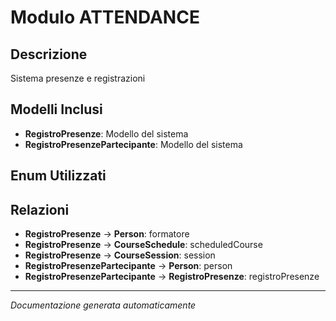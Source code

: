 # Modulo ATTENDANCE

## Descrizione
Sistema presenze e registrazioni

## Modelli Inclusi
- **RegistroPresenze**: Modello del sistema
- **RegistroPresenzePartecipante**: Modello del sistema

## Enum Utilizzati


## Relazioni
- **RegistroPresenze** → **Person**: formatore
- **RegistroPresenze** → **CourseSchedule**: scheduledCourse
- **RegistroPresenze** → **CourseSession**: session
- **RegistroPresenzePartecipante** → **Person**: person
- **RegistroPresenzePartecipante** → **RegistroPresenze**: registroPresenze

---
*Documentazione generata automaticamente*
